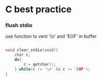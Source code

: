 # C best practice


### flush stdio

use function to vent '\n' and 'EOF' in buffer

```c

void clear_stdio(void){
    char c;
    do{
        c = getchar();
    } while(c != '\n' && c != 'EOF');
}

```

